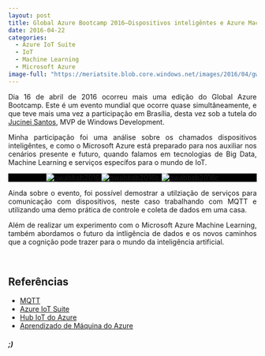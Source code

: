 ```yaml
---
layout: post
title: Global Azure Bootcamp 2016–Dispositivos inteligêntes e Azure Machine Learning
date: 2016-04-22
categories:
  - Azure IoT Suite
  - IoT
  - Machine Learning
  - Microsoft Azure
image-full: "https://meriatsite.blob.core.windows.net/images/2016/04/gwabbsb2016.jpg"
---
```

<p align="justify">Dia 16 de abril de 2016 ocorreu mais uma edição do Global Azure Bootcamp. Este é um evento mundial que ocorre quase simultâneamente, e que teve mais uma vez a participação em Brasília, desta vez sob a tutela do <a href="https://mvp.microsoft.com/pt-br/PublicProfile/5001388" target="_blank">Jucinei Santos</a>, MVP de Windows Development.</p>

<p align="justify">Minha participação foi uma análise sobre os chamados dispositivos inteligêntes, e como o Microsoft Azure está preparado para nos auxiliar nos cenários presente e futuro, quando falamos em tecnologias de Big Data, Machine Learning e serviços específos para o mundo de IoT.</p>

<p style="background-color: #000000" align="center">
<img alt="gwabbsb2016" src="https://meriatsite.blob.core.windows.net/images/2016/04/gwabbsb2016.jpg" />

<img alt="gwabbsb2016b" src="https://meriatsite.blob.core.windows.net/images/2016/04/gwabbsb2016b.jpg" />

<img alt="gwabbsb2016c" src="https://meriatsite.blob.core.windows.net/images/2016/04/gwabbsb2016c.jpg" />
</p>

<p><!--more-->
<p align="justify">Ainda sobre o evento, foi possível demostrar a utilziação de serviços para comunicação com dispositivos, neste caso trabalhando com MQTT e utilizando uma demo prática de controle e coleta de dados em uma casa.</p>
<p align="justify">Além de realizar um experimento com o Microsoft Azure Machine Learning, também abordamos o futuro da intligência de dados e os novos caminhos que a cognição pode trazer para o mundo da inteligência artificial.</p>
<p align="justify">&nbsp;</p>
<h2 align="justify">Referências</h2>
<ul>
<li>
<div align="justify"><a href="http://mqtt.org/" target="_blank">MQTT</a></div>
</li>
<li>
<div align="justify"><a href="https://www.microsoft.com/pt-br/server-cloud/internet-of-things/azure-iot-suite.aspx" target="_blank">Azure IoT Suite</a></div>
</li>
<li>
<div align="justify"><a href="https://azure.microsoft.com/pt-br/documentation/services/iot-hub/" target="_blank">Hub IoT do Azure</a></div>
</li>
<li>
<div align="justify"><a href="https://azure.microsoft.com/pt-br/documentation/services/machine-learning/" target="_blank">Aprendizado de Máquina do Azure</a></div>
</li>
</ul>

##### ;)

